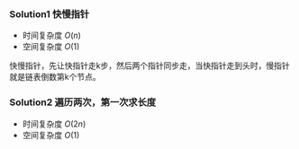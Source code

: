 ### Solution1 快慢指针

- 时间复杂度 $O(n)$
- 空间复杂度 $O(1)$

快慢指针，先让快指针走k步，然后两个指针同步走，当快指针走到头时，慢指针就是链表倒数第k个节点。

### Solution2 遍历两次，第一次求长度

- 时间复杂度 $O(2n)$
- 空间复杂度 $O(1)$
